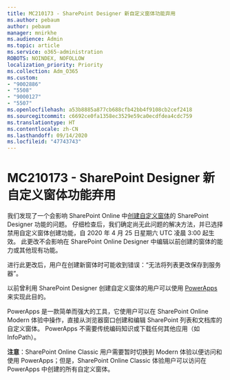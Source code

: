 ```yaml
---
title: MC210173 - SharePoint Designer 新自定义窗体功能弃用
ms.author: pebaum
author: pebaum
manager: mnirkhe
ms.audience: Admin
ms.topic: article
ms.service: o365-administration
ROBOTS: NOINDEX, NOFOLLOW
localization_priority: Priority
ms.collection: Adm_O365
ms.custom:
- "9002886"
- "5508"
- "9000127"
- "5507"
ms.openlocfilehash: a53b8885a877cb688cfb42bb4f9108cb2cef2418
ms.sourcegitcommit: c6692ce0fa1358ec3529e59ca0ecdfdea4cdc759
ms.translationtype: HT
ms.contentlocale: zh-CN
ms.lasthandoff: 09/14/2020
ms.locfileid: "47743743"
---
```

# <a name="mc210173---sharepoint-designer-new-custom-form-feature-deprecation"></a>MC210173 - SharePoint Designer 新自定义窗体功能弃用

我们发现了一个会影响 SharePoint Online 中[创建自定义窗体](https://support.microsoft.com/en-us/office/create-a-custom-list-form-using-sharepoint-designer-917d8fdb-ee00-4441-adb3-a94612d1d105?ui=en-us&rs=en-us&ad=us#bm2)的 SharePoint Designer 功能的问题。 仔细检查后，我们确定尚无此问题的解决方法，并已选择禁用自定义窗体创建功能，自 2020 年 4 月 25 日星期六 UTC 凌晨 3:00 起生效。 此更改不会影响在 SharePoint Online Designer 中编辑以前创建的窗体的能力或其他现有功能。

进行此更改后，用户在创建新窗体时可能收到错误：“无法将列表更改保存到服务器”。

以前曾利用 SharePoint Designer 创建自定义窗体的用户可以使用 [PowerApps](https://docs.microsoft.com/powerapps/maker/canvas-apps/customize-list-form) 来实现此目的。

PowerApps 是一款简单而强大的工具，它使用户可以在 SharePoint Online Modern 体验中操作，直接从浏览器窗口创建和编辑 SharePoint 列表和文档库的自定义窗体。 PowerApps 不需要传统编码知识或下载任何其他应用（如 InfoPath）。

**注意**：SharePoint Online Classic 用户需要暂时切换到 Modern 体验以便访问和使用 PowerApps；但是，SharePoint Online Classic 体验用户可以访问在 PowerApps 中创建的所有自定义窗体。
